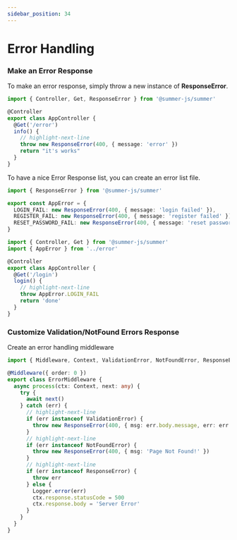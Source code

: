 ```yaml
---
sidebar_position: 34
---
```


# Error Handling

### Make an Error Response

To make an error response, simply throw a new instance of **ResponseError**.

```ts
import { Controller, Get, ResponseError } from '@summer-js/summer'

@Controller
export class AppController {
  @Get('/error')
  info() {
    // highlight-next-line
    throw new ResponseError(400, { message: 'error' })
    return "it's works"
  }
}
```

To have a nice Error Response list, you can create an error list file.
```ts title="src/errors.ts"
import { ResponseError } from '@summer-js/summer'

export const AppError = {
  LOGIN_FAIL: new ResponseError(400, { message: 'login failed' }),
  REGISTER_FAIL: new ResponseError(400, { message: 'register failed' }),
  RESET_PASSWORD_FAIL: new ResponseError(400, { message: 'reset password failed' })
}
```

```ts title="src/controller/AppController.ts"
import { Controller, Get } from '@summer-js/summer'
import { AppError } from '../error'

@Controller
export class AppController {
  @Get('/login')
  login() {
    // highlight-next-line
    throw AppError.LOGIN_FAIL
    return 'done'
  }
}
```


### Customize Validation/NotFound Errors Response

Create an error handling middleware

```ts
import { Middleware, Context, ValidationError, NotFoundError, ResponseError } from '@summer-js/summer'

@Middleware({ order: 0 })
export class ErrorMiddleware {
  async process(ctx: Context, next: any) {
    try {
      await next()
    } catch (err) {
      // highlight-next-line
      if (err instanceof ValidationError) {
        throw new ResponseError(400, { msg: err.body.message, err: err.body.errors })
      }
      // highlight-next-line
      if (err instanceof NotFoundError) {
        throw new ResponseError(400, { msg: 'Page Not Found!' })
      }
      // highlight-next-line
      if (err instanceof ResponseError) {
        throw err
      } else {
        Logger.error(err)
        ctx.response.statusCode = 500
        ctx.response.body = 'Server Error'
      }
    }
  }
}
```
